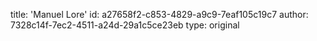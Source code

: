 title: 'Manuel Lore'
id: a27658f2-c853-4829-a9c9-7eaf105c19c7
author: 7328c14f-7ec2-4511-a24d-29a1c5ce23eb
type: original
